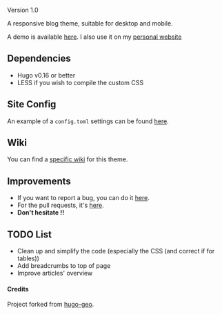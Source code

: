 Version 1.0

A responsive blog theme, suitable for desktop and mobile. 

A demo is available [here](http://demo-fatboy.pofilo.fr). I also use it on my [personal website](https://pofilo.fr/)

## Dependencies
- Hugo v0.16 or better
- LESS if you wish to compile the custom CSS

## Site Config
An example of a `config.toml` settings can be found [here](https://git.pofilo.fr/pofilo/hugo-fatboy/src/master/exampleSite/config.toml).

## Wiki
You can find a [specific wiki](https://git.pofilo.fr/pofilo/hugo-fatboy/wiki) for this theme.

## Improvements
- If you want to report a bug, you can do it [here](https://git.pofilo.fr/pofilo/hugo-fatboy/issues).
- For the pull requests, it's [here](https://git.pofilo.fr/pofilo/hugo-fatboy/pulls).
- **Don't hesitate !!** 

## TODO List
- Clean up and simplify the code (especially the CSS (and correct if for tables))
- Add breadcrumbs to top of page
- Improve articles' overview

#### Credits

Project forked from <a href="https://github.com/alexurquhart/hugo-geo.git">hugo-geo</a>.
